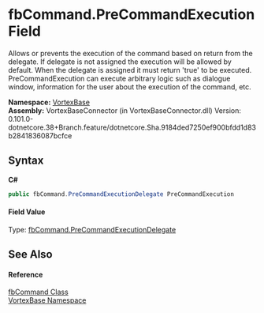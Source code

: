 # fbCommand.PreCommandExecution Field
 

Allows or prevents the execution of the command based on return from the delegate. If delegate is not assigned the execution will be allowed by default. When the delegate is assigned it must return 'true' to be executed. PreCommandExecution can execute arbitrary logic such as dialogue window, information for the user about the execution of the command, etc.

**Namespace:**&nbsp;<a href="N_VortexBase.md">VortexBase</a><br />**Assembly:**&nbsp;VortexBaseConnector (in VortexBaseConnector.dll) Version: 0.101.0-dotnetcore.38+Branch.feature/dotnetcore.Sha.9184ded7250ef900bfdd1d83b2841836087bcfce

## Syntax

**C#**<br />
``` C#
public fbCommand.PreCommandExecutionDelegate PreCommandExecution
```


#### Field Value
Type: <a href="T_VortexBase_fbCommand_PreCommandExecutionDelegate.md">fbCommand.PreCommandExecutionDelegate</a>

## See Also


#### Reference
<a href="T_VortexBase_fbCommand.md">fbCommand Class</a><br /><a href="N_VortexBase.md">VortexBase Namespace</a><br />